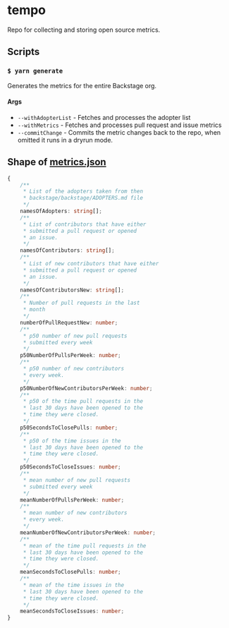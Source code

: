 # tempo

Repo for collecting and storing open source metrics.

## Scripts

### `$ yarn generate`

Generates the metrics for the entire Backstage org.

#### Args

- `--withAdopterList` - Fetches and processes the adopter list
- `--withMetrics` - Fetches and processes pull request and issue metrics
- `--commitChange` - Commits the metric changes back to the repo, when omitted it runs in a dryrun mode.

## Shape of [metrics.json](./metrics.json)

```ts
{
    /**
     * List of the adopters taken from then
     * backstage/backstage/ADOPTERS.md file
     */
    namesOfAdopters: string[];
    /**
     * List of contributors that have either
     * submitted a pull request or opened
     * an issue.
     */
    namesOfContributors: string[];
    /**
     * List of new contributors that have either
     * submitted a pull request or opened
     * an issue.
     */
    namesOfContributorsNew: string[];
    /**
     * Number of pull requests in the last
     * month
     */
    numberOfPullRequestNew: number;
    /**
     * p50 number of new pull requests
     * submitted every week
     */
    p50NumberOfPullsPerWeek: number;
    /**
     * p50 number of new contributors
     * every week.
     */
    p50NumberOfNewContributorsPerWeek: number;
    /**
     * p50 of the time pull requests in the
     * last 30 days have been opened to the
     * time they were closed.
     */
    p50SecondsToClosePulls: number;
    /**
     * p50 of the time issues in the
     * last 30 days have been opened to the
     * time they were closed.
     */
    p50SecondsToCloseIssues: number;
    /**
     * mean number of new pull requests
     * submitted every week
     */
    meanNumberOfPullsPerWeek: number;
    /**
     * mean number of new contributors
     * every week.
     */
    meanNumberOfNewContributorsPerWeek: number;
    /**
     * mean of the time pull requests in the
     * last 30 days have been opened to the
     * time they were closed.
     */
    meanSecondsToClosePulls: number;
    /**
     * mean of the time issues in the
     * last 30 days have been opened to the
     * time they were closed.
     */
    meanSecondsToCloseIssues: number;
}
```
